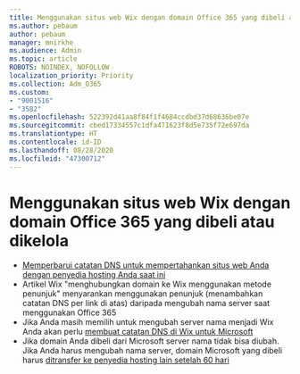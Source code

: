 ```yaml
---
title: Menggunakan situs web Wix dengan domain Office 365 yang dibeli atau dikelola
ms.author: pebaum
author: pebaum
manager: mnirkhe
ms.audience: Admin
ms.topic: article
ROBOTS: NOINDEX, NOFOLLOW
localization_priority: Priority
ms.collection: Adm_O365
ms.custom:
- "9001516"
- "3582"
ms.openlocfilehash: 522392d41aa8f84f1f4684ccdbd37d68636be07e
ms.sourcegitcommit: cbed17334557c1dfa471623f8d5e735f72e697da
ms.translationtype: HT
ms.contentlocale: id-ID
ms.lasthandoff: 08/28/2020
ms.locfileid: "47300712"
---
```

# <a name="using-wix-website-with-office-365-purchased-or-managed-domains"></a>Menggunakan situs web Wix dengan domain Office 365 yang dibeli atau dikelola

- [Memperbarui catatan DNS untuk mempertahankan situs web Anda dengan penyedia hosting Anda saat ini](https://docs.microsoft.com/microsoft-365/admin/dns/update-dns-records-to-retain-current-hosting-provider)
- Artikel Wix "menghubungkan domain ke Wix menggunakan metode penunjuk" menyarankan menggunakan penunjuk (menambahkan catatan DNS per link di atas) daripada mengubah nama server saat menggunakan Office 365
- Jika Anda masih memilih untuk mengubah server nama menjadi Wix Anda akan perlu  [membuat catatan DNS di Wix untuk Microsoft](https://docs.microsoft.com/microsoft-365/admin/dns/create-dns-records-at-wix?view=o365-worldwide)
- Jika domain Anda dibeli dari Microsoft server nama tidak bisa diubah. Jika Anda harus mengubah nama server, domain Microsoft yang dibeli harus  [ditransfer ke penyedia hosting lain setelah 60 hari](https://docs.microsoft.com/microsoft-365/admin/get-help-with-domains/transfer-a-domain-from-microsoft-to-another-host)